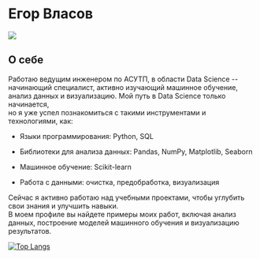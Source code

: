 # Егор Власов

![](https://komarev.com/ghpvc/?username=Egor-Vlasov&color=grey)

## О себе
Работаю ведущим инженером по АСУТП, в области Data Science -- начинающий специалист, активно изучающий машинное обучение,     
анализ данных и визуализацию. Мой путь в Data Science только начинается,     
но я уже успел познакомиться с такими инструментами и технологиями, как:     

* Языки программирования: Python, SQL

* Библиотеки для анализа данных: Pandas, NumPy, Matplotlib, Seaborn

* Машинное обучение: Scikit-learn

* Работа с данными: очистка, предобработка, визуализация


Сейчас я активно работаю над учебными проектами, чтобы углубить свои знания и улучшить навыки.    
В моем профиле вы найдете примеры моих работ, включая анализ данных, построение моделей машинного обучения и визуализацию результатов.

[![Top Langs](https://github-readme-stats.vercel.app/api/top-langs/?username=Egor-Vlasov&layout=compact)](https://github.com/Egor-Vlasov/github-readme-stats)
